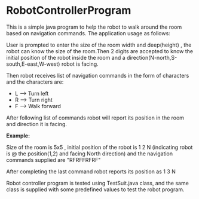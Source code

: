 # RobotControllerProgram

This is a simple java program to help the robot to walk around the room based on navigation commands. The application usage as follows:

User is prompted to enter the size of the room width and deep(height) , the robot can know the size of the room.Then 2 digits are accepted to know the initial position of the robot inside the room and a direction(N-north,S-south,E-east,W-west) robot is facing.

Then robot receives list of navigation commands in the form of characters and the characters are:

- L --> Turn left
- R --> Turn right
- F --> Walk forward

After following list of commands robot will report its position in the room and direction it is facing.

**Example:**

Size of the room is 5x5 , initial position of the robot is 1 2 N (indicating robot is @ the position(1,2) and facing North direction)
and the navigation commands supplied are "RFRFFRFRF"

After completing the last command robot reports its position as 1 3 N

Robot controller program is tested using TestSuit.java class, and the same class is supplied with some predefined values to test the robot program.

